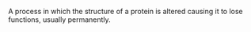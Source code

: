 A process in which the structure of a protein is altered causing it to lose functions, usually permanently.